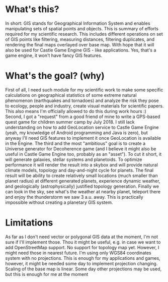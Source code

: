 # What's this?

In short: GIS stands for Geographical Information System and enables manipulating sets of spatial points and objects.
This is summary of efforts required for my scientific research. This includes different operations on set of GIS points like filtering, measuring distances, filtering duplicates, and rendering the final maps overlayed over base map.
With hope that it will also be used for Castle Game Engine GIS - like applications. Yes, that's a game engine, it won't have fancy GIS features.

# What's the goal? (why)

First of all, I need such module for my scientific work to make some specific calculations on geographical statistics of some extreme natural phenomenon (earthquakes and tornadoes) and analyze the risk they pose to ecology, people and industry, create visual materials for scientific papers. This also means I'm officially allowed to do this during work hours :)
Second, I got a "request" from a good friend of mine to write a GPS-based quest game for children summer camp by July 2018. I still lack understanding on how to add GeoLocation service to Castle Game Engine (yeah, my knowledge of Android programming and Java is zero), but anyway I'll need GIS features to implement it once GeoLocation is available in the Engine.
The third and the most "ambitious" goal is to create a Universe generator for Decoherence game (and I believe it might also be useful in Castle Game Engine too, probably as an "asset"). To cut it short, it will generate galaxies, stellar systems and planetoids. To optimize performance it will render the result into a skybox and will provide natural climate models, topology and day-and-night cycle for planets. The final result will be ability to create relatively small locations (much smaller than planet radius) at different generated planets, experience dynamic weather, and geologically (astrophysically) justified topology generation. Finally we can look in the sky, see what's the weather at nearby planet, teleport there and enjoy the thunderstorm we saw 3 a.u. away. This is practically impossible without creating a planetary GIS system.

# Limitations

As far as I don't need vector or polygonal GIS data at the moment, I'm not sure if I'll implement those. Thou it might be useful, e.g. in case we want to add OpenStreetMap support.
No support for topology map yet. However, I might need those in nearest future.
I'm using only WGS84 coordinates system with no projections. This is enough for my applications and games, however, it might be needed some day to implement projection changing.
Scaling of the base map is linear. Some day other projections may be used, but this is enough for me at the moment
